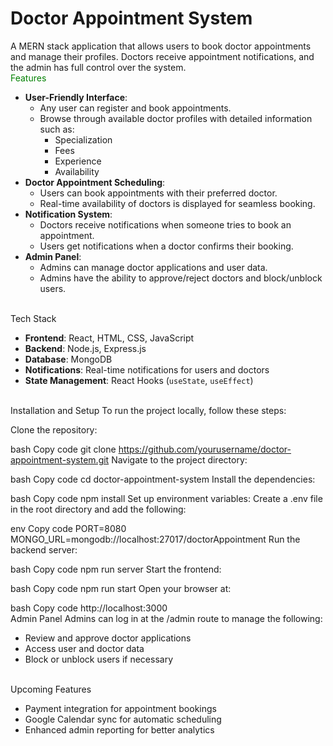 <h1>Doctor Appointment System</h1>
A MERN stack application that allows users to book doctor appointments and manage their profiles. Doctors receive appointment notifications, and the admin has full control over the system.

<br>
<span style="color:green;">Features</span>
<ul> <li><strong>User-Friendly Interface</strong>: <ul> <li>Any user can register and book appointments.</li> <li>Browse through available doctor profiles with detailed information such as: <ul> <li>Specialization</li> <li>Fees</li> <li>Experience</li> <li>Availability</li> </ul> </li> </ul> </li> <li><strong>Doctor Appointment Scheduling</strong>: <ul> <li>Users can book appointments with their preferred doctor.</li> <li>Real-time availability of doctors is displayed for seamless booking.</li> </ul> </li> <li><strong>Notification System</strong>: <ul> <li>Doctors receive notifications when someone tries to book an appointment.</li> <li>Users get notifications when a doctor confirms their booking.</li> </ul> </li> <li><strong>Admin Panel</strong>: <ul> <li>Admins can manage doctor applications and user data.</li> <li>Admins have the ability to approve/reject doctors and block/unblock users.</li> </ul> </li> </ul> <br>
Tech Stack
<ul> <li><strong>Frontend</strong>: React, HTML, CSS, JavaScript</li> <li><strong>Backend</strong>: Node.js, Express.js</li> <li><strong>Database</strong>: MongoDB</li> <li><strong>Notifications</strong>: Real-time notifications for users and doctors</li> <li><strong>State Management</strong>: React Hooks (<code>useState</code>, <code>useEffect</code>)</li> </ul> <br>
Installation and Setup
To run the project locally, follow these steps:

Clone the repository:

bash
Copy code
git clone https://github.com/yourusername/doctor-appointment-system.git
Navigate to the project directory:

bash
Copy code
cd doctor-appointment-system
Install the dependencies:

bash
Copy code
npm install
Set up environment variables: Create a .env file in the root directory and add the following:

env
Copy code
PORT=8080
MONGO_URL=mongodb://localhost:27017/doctorAppointment
Run the backend server:

bash
Copy code
npm run server
Start the frontend:

bash
Copy code
npm run start
Open your browser at:

bash
Copy code
http://localhost:3000
<br>
Admin Panel
Admins can log in at the /admin route to manage the following:

<ul> <li>Review and approve doctor applications</li> <li>Access user and doctor data</li> <li>Block or unblock users if necessary</li> </ul> <br>
Upcoming Features
<ul> <li>Payment integration for appointment bookings</li> <li>Google Calendar sync for automatic scheduling</li> <li>Enhanced admin reporting for better analytics</li> </ul>

